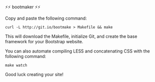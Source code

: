 
⚡⚡  bootmaker  ⚡⚡

Copy and paste the following command:

    curl -L http://git.io/bootmake > Makefile && make

This will download the Makefile, initialize Git, and create the base
framework for your Bootstrap website.

You can also automate compiling LESS and concatenating CSS with the
following command:

    make watch

Good luck creating your site!



